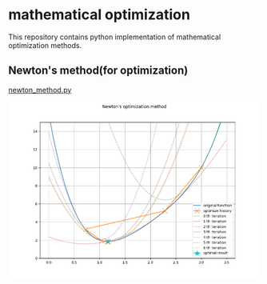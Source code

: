 # mathematical optimization

This repository contains python implementation of mathematical optimization methods.

## Newton's method(for optimization)

[newton_method.py](newtons_method/newton_method.py)

![Newton:s method sample](newtons_method/newton_method.png)